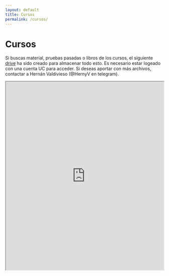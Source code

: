 ```yaml
---
layout: default
title: Cursos
permalink: /cursos/
---
```

# Cursos

Si buscas material, pruebas pasadas o libros de los cursos, el siguiente [drive](https://drive.google.com/drive/folders/0B04ryZ6JtcjwOWpoR1Q4QVdCYUU) ha sido creado para almacenar todo esto. Es necesario estar logeado con una cuenta UC para acceder.  Si deseas aportar con más archivos, contactar a Hernán Valdivieso (@HernyV en telegram).

<iframe src="https://drive.google.com/u/0/embeddedfolderview?id=0B04ryZ6JtcjwOWpoR1Q4QVdCYUU#list" width="100%" height="600" ></iframe>
